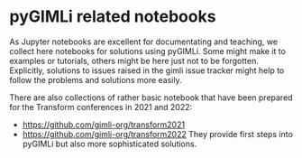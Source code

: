 # pyGIMLi related notebooks

As Jupyter notebooks are excellent for documentating and teaching, we collect here notebooks for solutions using pyGIMLi. Some might make it to examples or tutorials, others might be here just not to be forgotten. Explicitly, solutions to issues raised in the gimli issue tracker might help to follow the problems and solutions more easily.

There are also collections of rather basic notebook that have been prepared for the Transform conferences in 2021 and 2022:
* https://github.com/gimli-org/transform2021
* https://github.com/gimli-org/transform2022
They provide first steps into pyGIMLi but also more sophisticated solutions.

